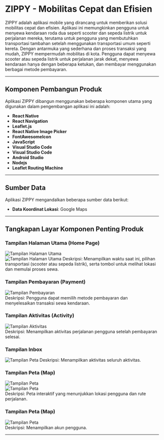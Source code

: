 # ZIPPY - Mobilitas Cepat dan Efisien

ZIPPY adalah aplikasi mobile yang dirancang untuk memberikan solusi mobilitas cepat dan efisien. Aplikasi ini memungkinkan pengguna untuk menyewa kendaraan roda dua seperti scooter dan sepeda listrik untuk perjalanan mereka, terutama untuk pengguna yang membutuhkan transportasi tambahan setelah menggunakan transportasi umum seperti kereta. Dengan antarmuka yang sederhana dan proses transaksi yang mudah, ZIPPY mempermudah mobilitas di kota. Pengguna dapat menyewa scooter atau sepeda listrik untuk perjalanan jarak dekat, menyewa kendaraan hanya dengan beberapa ketukan, dan membayar menggunakan berbagai metode pembayaran.

---

## Komponen Pembangun Produk

Aplikasi ZIPPY dibangun menggunakan beberapa komponen utama yang digunakan dalam pengembangan aplikasi ini adalah:

- **React Native**
- **React Navigation**
- **Leaflet.js**
- **React Native Image Picker**
- **FontAwesomeIcon**
- **JavaScript**
- **Visual Studio Code**
- **Visual Studio Code**
- **Android Studio**
- **Nodejs**
- **Leaflet Routing Machine**
  
---

## Sumber Data

Aplikasi ZIPPY mengandalkan beberapa sumber data berikut:

- **Data Koordinat Lokasi**: Google Maps


---

## Tangkapan Layar Komponen Penting Produk

### **Tampilan Halaman Utama (Home Page)**  
![Tampilan Halaman Utama](homepagescooter.png)  
![Tampilan Halaman Utama](homepagebike.png)
Deskripsi: Menampilkan waktu saat ini, pilihan transportasi (scooter atau sepeda listrik), serta tombol untuk melihat lokasi dan memulai proses sewa.

### **Tampilan Pembayaran (Payment)**  
![Tampilan Pembayaran](pembayaran.png)  
Deskripsi: Pengguna dapat memilih metode pembayaran dan menyelesaikan transaksi sewa kendaraan.

### **Tampilan Aktivitas (Activity)**  
![Tampilan Aktivitas](aktivitas.png)  
Deskripsi: Menampilkan aktivitas perjalanan pengguna setelah pembayaran selesai.

### **Tampilan Inbox**  
![Tampilan Peta](inbox.png) 
Deskripsi: Menampilkan aktivitas seluruh aktivitas.

### **Tampilan Peta (Map)**  
![Tampilan Peta](maps.png)  
![Tampilan Peta](maps2.png)  
Deskripsi: Peta interaktif yang menunjukkan lokasi pengguna dan rute perjalanan.

### **Tampilan Peta (Map)**  
![Tampilan Peta](akun.png)  
Deskripsi: Menampilkan akun pengguna.

---


  







